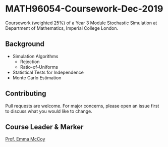 # MATH96054-Coursework-Dec-2019
Coursework (weighted 25%) of a Year 3 Module Stochastic Simulation at Department of Mathematics, Imperial College London.

## Background
* Simulation Algorithms
     * Rejection
     * Ratio-of-Uniforms
* Statistical Tests for Independence
* Monte Carlo Estimation


## Contributing
Pull requests are welcome. For major concerns, please open an issue first to discuss what you would like to change.

## Course Leader & Marker
[Prof. Emma McCoy](http://wwwf.imperial.ac.uk/~ejm/)
